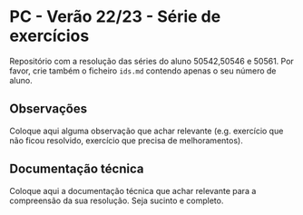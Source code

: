# PC - Verão 22/23 - Série de exercícios

Repositório com a resolução das séries do aluno 50542,50546 e 50561.
Por favor, crie também o ficheiro `ids.md` contendo apenas o seu número de aluno.

## Observações

Coloque aqui alguma observação que achar relevante (e.g. exercício que não ficou resolvido, exercício que precisa de melhoramentos).

## Documentação técnica

Coloque aqui a documentação técnica que achar relevante para a compreensão da sua resolução.
Seja sucinto e completo.
